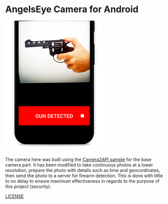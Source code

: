 # AngelsEye Camera for Android

![alt text](https://github.com/suzyng83209/HackHarvard/blob/master/AndroidCamera/screenshot.jpg "Angels Eye Camera Screenshot" )

The camera here was built using the [Camera2API sample](https://github.com/googlesamples/android-Camera2Basic) for the base camera part. 
It has been modified to take continuous photos at a lower resolution, prepare the photo with details such as time and geocordinates, then 
send the photo to a server for firearm detection. This is done with little to no delay to ensure maximum effectiveness in regards to the purpose of this project (security). 

[LICENSE](https://github.com/suzyng83209/HackHarvard/blob/master/AndroidCamera/LICENSE)
